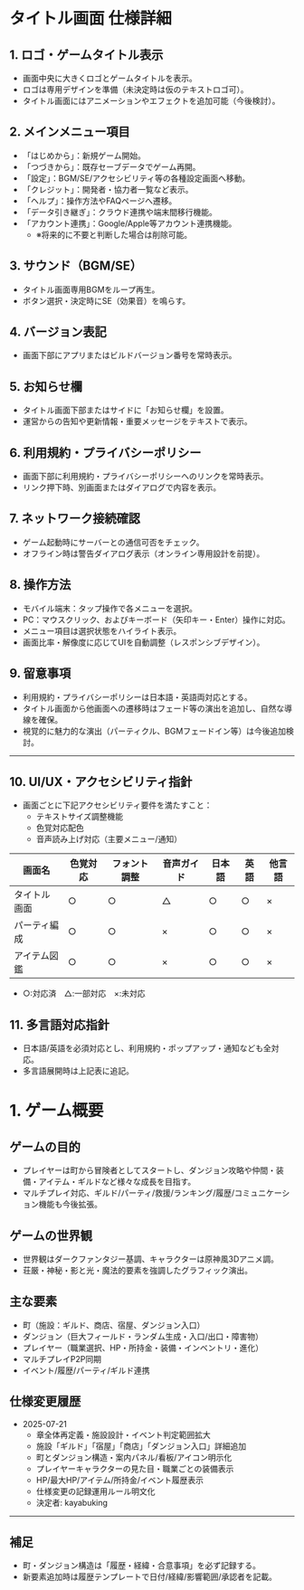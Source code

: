 # タイトル画面 仕様詳細

## 1. ロゴ・ゲームタイトル表示
- 画面中央に大きくロゴとゲームタイトルを表示。
- ロゴは専用デザインを準備（未決定時は仮のテキストロゴ可）。
- タイトル画面にはアニメーションやエフェクトを追加可能（今後検討）。

## 2. メインメニュー項目
- 「はじめから」：新規ゲーム開始。
- 「つづきから」：既存セーブデータでゲーム再開。
- 「設定」：BGM/SE/アクセシビリティ等の各種設定画面へ移動。
- 「クレジット」：開発者・協力者一覧など表示。
- 「ヘルプ」：操作方法やFAQページへ遷移。
- 「データ引き継ぎ」：クラウド連携や端末間移行機能。
- 「アカウント連携」：Google/Apple等アカウント連携機能。
  - ※将来的に不要と判断した場合は削除可能。

## 3. サウンド（BGM/SE）
- タイトル画面専用BGMをループ再生。
- ボタン選択・決定時にSE（効果音）を鳴らす。

## 4. バージョン表記
- 画面下部にアプリまたはビルドバージョン番号を常時表示。

## 5. お知らせ欄
- タイトル画面下部またはサイドに「お知らせ欄」を設置。
- 運営からの告知や更新情報・重要メッセージをテキストで表示。

## 6. 利用規約・プライバシーポリシー
- 画面下部に利用規約・プライバシーポリシーへのリンクを常時表示。
- リンク押下時、別画面またはダイアログで内容を表示。

## 7. ネットワーク接続確認
- ゲーム起動時にサーバーとの通信可否をチェック。
- オフライン時は警告ダイアログ表示（オンライン専用設計を前提）。

## 8. 操作方法
- モバイル端末：タップ操作で各メニューを選択。
- PC：マウスクリック、およびキーボード（矢印キー・Enter）操作に対応。
- メニュー項目は選択状態をハイライト表示。
- 画面比率・解像度に応じてUIを自動調整（レスポンシブデザイン）。

## 9. 留意事項
- 利用規約・プライバシーポリシーは日本語・英語両対応とする。
- タイトル画面から他画面への遷移時はフェード等の演出を追加し、自然な導線を確保。
- 視覚的に魅力的な演出（パーティクル、BGMフェードイン等）は今後追加検討。

---

## 10. UI/UX・アクセシビリティ指針

- 画面ごとに下記アクセシビリティ要件を満たすこと：
  - テキストサイズ調整機能
  - 色覚対応配色
  - 音声読み上げ対応（主要メニュー/通知）

| 画面名         | 色覚対応 | フォント調整 | 音声ガイド | 日本語 | 英語 | 他言語 |
|----------------|----------|--------------|------------|--------|------|--------|
| タイトル画面   | ○        | ○            | △          | ○      | ○    | ×      |
| パーティ編成   | ○        | ○            | ×          | ○      | ○    | ×      |
| アイテム図鑑   | ○        | ○            | ×          | ○      | ○    | ×      |

- ○:対応済　△:一部対応　×:未対応

## 11. 多言語対応指針

- 日本語/英語を必須対応とし、利用規約・ポップアップ・通知なども全対応。
- 多言語展開時は上記表に追記。

# 1. ゲーム概要

## ゲームの目的
- プレイヤーは町から冒険者としてスタートし、ダンジョン攻略や仲間・装備・アイテム・ギルドなど様々な成長を目指す。
- マルチプレイ対応、ギルド/パーティ/救援/ランキング/履歴/コミュニケーション機能も今後拡張。
  
## ゲームの世界観
- 世界観はダークファンタジー基調、キャラクターは原神風3Dアニメ調。
- 荘厳・神秘・影と光・魔法的要素を強調したグラフィック演出。

## 主な要素
- 町（施設：ギルド、商店、宿屋、ダンジョン入口）
- ダンジョン（巨大フィールド・ランダム生成・入口/出口・障害物）
- プレイヤー（職業選択、HP・所持金・装備・インベントリ・進化）
- マルチプレイP2P同期
- イベント/履歴/パーティ/ギルド連携

## 仕様変更履歴
- 2025-07-21
  - 章全体再定義・施設設計・イベント判定範囲拡大
  - 施設「ギルド」「宿屋」「商店」「ダンジョン入口」詳細追加
  - 町とダンジョン構造・案内パネル/看板/アイコン明示化
  - プレイヤーキャラクターの見た目・職業ごとの装備表示
  - HP/最大HP/アイテム/所持金/イベント履歴表示
  - 仕様変更の記録運用ルール明文化
  - 決定者: kayabuking

---

## 補足
- 町・ダンジョン構造は「履歴・経緯・合意事項」を必ず記録する。
- 新要素追加時は履歴テンプレートで日付/経緯/影響範囲/承認者を記載。
